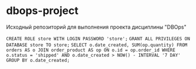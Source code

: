 # dbops-project
Исходный репозиторий для выполнения проекта дисциплины "DBOps"

`CREATE ROLE store WITH LOGIN PASSWORD 'store';`
`GRANT ALL PRIVILEGES ON DATABASE store TO store;`
`SELECT o.date_created, SUM(op.quantity) FROM orders AS o JOIN order_product AS op ON o.id = op.order_id WHERE o.status = 'shipped' AND o.date_created > NOW() - INTERVAL '7 DAY' GROUP BY o.date_created;`